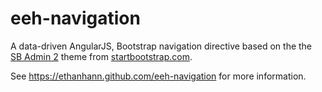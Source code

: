 eeh-navigation
=============

A data-driven AngularJS, Bootstrap navigation directive based on the the [SB Admin 2](http://startbootstrap.com/template-overviews/sb-admin-2/) theme from [startbootstrap.com](http://startbootstrap.com).

See https://ethanhann.github.com/eeh-navigation for more information.

